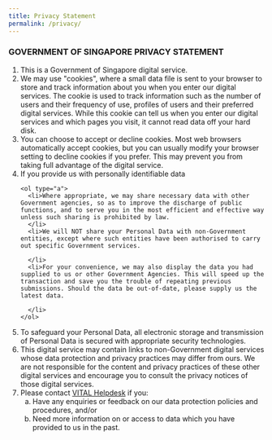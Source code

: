 ```yaml
---
title: Privacy Statement
permalink: /privacy/
---
```


### GOVERNMENT OF SINGAPORE PRIVACY STATEMENT

<ol>
  <li>This is a Government of Singapore digital service.
    
    
  </li>
  <li>
     We may use "cookies", where a small data file is sent to your browser to store and track information about you when you enter our digital services. The cookie is used to track information such as the number of users and their frequency of use, profiles of users and their preferred digital services. While this cookie can tell us when you enter our digital services and which pages you visit, it cannot read data off your hard disk.
      
      
   
  </li>
  <li>
     You can choose to accept or decline cookies. Most web browsers automatically accept cookies, but you can usually modify your browser setting to decline cookies if you prefer. This may prevent you from taking full advantage of the digital service.
      
      
   
  </li>
  <li>
    If you provide us with personally identifiable data
   
    <ol type="a">
      <li>Where appropriate, we may share necessary data with other Government agencies, so as to improve the discharge of public functions, and to serve you in the most efficient and effective way unless such sharing is prohibited by law.
      </li>
      <li>We will NOT share your Personal Data with non-Government entities, except where such entities have been authorised to carry out specific Government services.
        
      </li>
      <li>For your convenience, we may also display the data you had supplied to us or other Government Agencies. This will speed up the transaction and save you the trouble of repeating previous submissions. Should the data be out-of-date, please supply us the latest data.
        
      </li>
    </ol>
  </li>
  <li>
    To safeguard your Personal Data, all electronic storage and transmission of Personal Data is secured with appropriate security technologies.&nbsp;
      
      
   
  </li>
  <li>
    This digital service may contain links to non-Government digital services whose data protection and privacy practices may differ from ours. We are not responsible for the content and privacy practices of these other digital services and encourage you to consult the privacy notices of those digital services.&nbsp;      
      
      
   
  </li>
  <li>Please contact&nbsp;<a href="mailto:vital_helpdesk@vital.gov.sg">VITAL Helpdesk</a>&nbsp;if you:
    <ol type="a">
      <li>Have any enquiries or feedback on our data protection policies and procedures, and/or
      </li>
      <li>Need more information on or access to data which you have provided to us in the past.
      </li>
    </ol>
  </li>
</ol>
